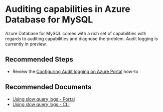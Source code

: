 <properties
    pageTitle="Auditing capabilities in Azure Database for MySQL"
    description="Auditing capabilities in Azure Database for MySQL"
    service="microsoft.dbformysql"
    resource="servers"
    authors="kummanish"
    ms.author="manishku"
    displayOrder="400"
    selfHelpType="resource"
    supportTopicIds="32640045"
    resourceTags="servers, databases"
    productPesIds="16221"
    cloudEnvironments="public"
    articleId="1086df0a-65e8-428f-8e7d-4ef9b9a19924"
/>

# Auditing capabilities in Azure Database for MySQL

Azure Database for MySQL comes with a rich set of capabilities with regards to auditing capabilities and diagnose the problem. Audit logging is currently in preview.

## **Recommended Steps**

* Review the [Configuring Audit logging on Azure Portal](https://docs.microsoft.com/azure/mysql/howto-configure-audit-logs-portal) how-to

## **Recommended Documents**

* [Using slow query logs - Portal](https://docs.microsoft.com/azure/mysql/howto-configure-server-logs-in-portal)<br>
* [Using slow query logs - CLI](https://docs.microsoft.com/azure/mysql/howto-configure-server-logs-in-cli)
